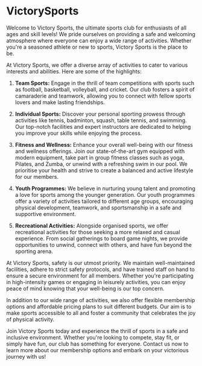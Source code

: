 # VictorySports
Welcome to Victory Sports, the ultimate sports club for enthusiasts of all ages and skill levels! We pride ourselves on providing a safe and welcoming atmosphere where everyone can enjoy a wide range of activities. Whether you're a seasoned athlete or new to sports, Victory Sports is the place to be.

At Victory Sports, we offer a diverse array of activities to cater to various interests and abilities. Here are some of the highlights:

1. **Team Sports:** Engage in the thrill of team competitions with sports such as football, basketball, volleyball, and cricket. Our club fosters a spirit of camaraderie and teamwork, allowing you to connect with fellow sports lovers and make lasting friendships.

2. **Individual Sports:** Discover your personal sporting prowess through activities like tennis, badminton, squash, table tennis, and swimming. Our top-notch facilities and expert instructors are dedicated to helping you improve your skills while enjoying the process.

3. **Fitness and Wellness:** Enhance your overall well-being with our fitness and wellness offerings. Join our state-of-the-art gym equipped with modern equipment, take part in group fitness classes such as yoga, Pilates, and Zumba, or unwind with a refreshing swim in our pool. We prioritise your health and strive to create a balanced and active lifestyle for our members.

4. **Youth Programmes:** We believe in nurturing young talent and promoting a love for sports among the younger generation. Our youth programmes offer a variety of activities tailored to different age groups, encouraging physical development, teamwork, and sportsmanship in a safe and supportive environment.

5. **Recreational Activities:** Alongside organised sports, we offer recreational activities for those seeking a more relaxed and casual experience. From social gatherings to board game nights, we provide opportunities to unwind, connect with others, and have fun beyond the sporting arena.

At Victory Sports, safety is our utmost priority. We maintain well-maintained facilities, adhere to strict safety protocols, and have trained staff on hand to ensure a secure environment for all members. Whether you're participating in high-intensity games or engaging in leisurely activities, you can enjoy peace of mind knowing that your well-being is our top concern.

In addition to our wide range of activities, we also offer flexible membership options and affordable pricing plans to suit different budgets. Our aim is to make sports accessible to all and foster a community that celebrates the joy of physical activity.

Join Victory Sports today and experience the thrill of sports in a safe and inclusive environment. Whether you're looking to compete, stay fit, or simply have fun, our club has something for everyone. Contact us now to learn more about our membership options and embark on your victorious journey with us!
